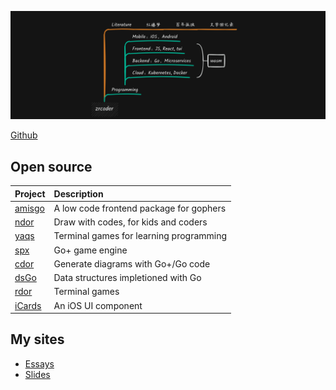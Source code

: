 ![rdor](rdor.png)

[Github](https://github.com/zrcoder)

## Open source

| Project                                     | Description                               |
| :------------------------------------------ | :---------------------------------------- |
| [amisgo](https://github.com/zrcoder/amisgo) | A low code frontend package for gophers   |
| [ndor](https://github.com/zrcoder/ndor)     | Draw with codes, for kids and coders      |
| [yaqs](https://github.com/zrcoder/yaqs)     | Terminal games for learning programming   |
| [spx](https://github.com/goplus/spx)        | Go+ game engine                           |
| [cdor](https://github.com/zrcoder/cdor)     | Generate diagrams with Go+/Go code        |
| [dsGo](https://github.com/zrcoder/dsGo)     | Data structures impletioned with Go       |
| [rdor](https://github.com/zrcoder/rdor)     | Terminal games                            |
| [iCards](https://github.com/zrcoder/iCards) | An iOS UI component                       |


## My sites

- [Essays](https://yaq.netlify.app)
- [Slides](https://rd-slides.netlify.app)

